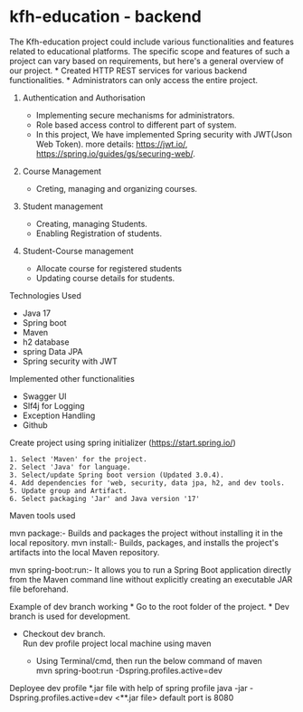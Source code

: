 # kfh-education - backend

The Kfh-education project could include various functionalities and features related to educational platforms.
The specific scope and features of such a project can vary based on requirements,
but here's a general overview of our project.
	* Created HTTP REST services for various backend functionalities. 
	* Administrators can only access the entire project. 
	
1. Authentication and Authorisation
	* Implementing secure mechanisms for administrators.
	* Role based access control to different part of system.
	* In this project, We have implemented Spring security with JWT(Json Web Token).
		more details: https://jwt.io/, https://spring.io/guides/gs/securing-web/.

		
2. Course Management
	* Creting, managing and organizing courses.
	
3. Student management
	* Creating, managing Students.
	* Enabling Registration of students.

4. Student-Course management

	* Allocate course for registered students
	* Updating course details for students.
	
Technologies Used
* Java 17
* Spring boot
* Maven
* h2 database
* spring Data JPA
* Spring security with JWT

Implemented other functionalities
* Swagger UI
* Slf4j for Logging
* Exception Handling
* Github

Create project using spring initializer (https://start.spring.io/)
	
	1. Select 'Maven' for the project.
	2. Select 'Java' for language.
	3. Select/update Spring boot version (Updated 3.0.4).
	4. Add dependencies for 'web, security, data jpa, h2, and dev tools.
	5. Update group and Artifact.
	6. Select packaging 'Jar' and Java version '17'
	
Maven tools used

mvn package:- Builds and packages the project without installing it in the local repository.
mvn install:- Builds, packages, and installs the project's artifacts into the local Maven repository.

mvn spring-boot:run:- It allows you to run a Spring Boot application directly from the Maven command line without explicitly creating an executable JAR file beforehand.


Example of dev branch working
	* Go to the root folder of the project.
	* Dev branch is used for development.
* Checkout dev branch.	
		Run dev profile project local machine using maven
	
	* Using Terminal/cmd, then run the below command of maven  
		 mvn spring-boot:run -Dspring.profiles.active=dev

Deployee dev profile *.jar file with help of spring profile
	java -jar -Dspring.profiles.active=dev <**.jar file>
	default port is 8080


